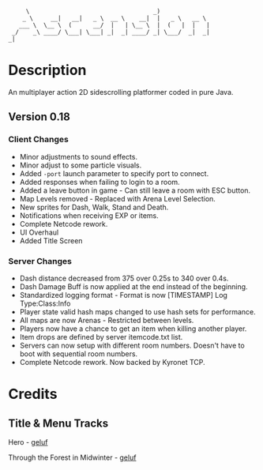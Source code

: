 ```
     \                                   _)               
    _ \     __|   __|   _ \  __ \    __|  |   _ \   __ \  
   ___ \  \__ \  (      __/  |   | \__ \  |  (   |  |   | 
 _/    _\ ____/ \___| \___| _|  _| ____/ _| \___/  _|  _|                                             _|                         
```

# Description
An multiplayer action 2D sidescrolling platformer coded in pure Java.

## Version 0.18
### Client Changes
* Minor adjustments to sound effects.
* Minor adjust to some particle visuals.
* Added `-port` launch parameter to specify port to connect.
* Added responses when failing to login to a room.
* Added a leave button in game - Can still leave a room with ESC button.
* Map Levels removed - Replaced with Arena Level Selection.
* New sprites for Dash, Walk, Stand and Death.
* Notifications when receiving EXP or items.
* Complete Netcode rework.
* UI Overhaul
* Added Title Screen

### Server Changes
* Dash distance decreased from 375 over 0.25s to 340 over 0.4s.
* Dash Damage Buff is now applied at the end instead of the beginning.
* Standardized logging format - Format is now [TIMESTAMP] Log Type:Class:Info
* Player state valid hash maps changed to use hash sets for performance.
* All maps are now Arenas - Restricted between levels.
* Players now have a chance to get an item when killing another player.
* Item drops are defined by server itemcode.txt list.
* Servers can now setup with different room numbers. Doesn't have to boot with sequential room numbers.
* Complete Netcode rework. Now backed by Kyronet TCP.

# Credits

## Title & Menu Tracks
Hero - [geluf](https://soundcloud.com/geluf)

Through the Forest in Midwinter - [geluf](https://soundcloud.com/geluf)

